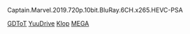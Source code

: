 Captain.Marvel.2019.720p.10bit.BluRay.6CH.x265.HEVC-PSA

[GDToT](http://linkshub.co/view/ppXtNAe5cY)
[YuuDrive](http://linkshub.co/view/rySHD4Tz8S)
[Klop](http://linkshub.co/view/SY4ATaKQBM)
[MEGA](http://linkshub.co/view/sqL7YQPxQx)
